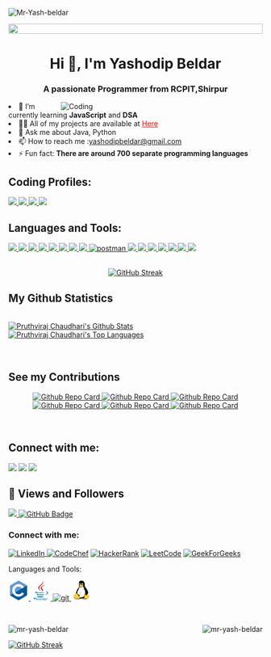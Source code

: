 <p align="left"> <img src="https://komarev.com/ghpvc/?username=Mr-Yash-beldar&label=Profile%20views&color=0e75b6&style=flat" alt="Mr-Yash-beldar" /> </p>
<img
  align="center"
  width="100%"
  height="20%"
  src="https://media.giphy.com/media/ggVzRUi0Wbfr4fEO8v/giphy.gif"
/>
<h1 align="center">Hi 👋, I'm Yashodip Beldar</h1>
<h3 align="center">A passionate Programmer from RCPIT,Shirpur</h3>

<img
  align="right"
  alt="Coding"
  width="400"
  src="https://i.ibb.co/b1qSyGd/output-onlinegiftools-1.gif"
/>
<li>🌱 I’m currently learning <b>JavaScript</b> and <b>DSA</b></li>
<li>
  👨‍💻 All of my projects are available at
  <a
    href="https://yash-beldar.github.io/Yash-Beldar/"
    target="_blank"
    style="color: red"
    >Here</a
  >
</li>
<li>💬 Ask me about Java, Python</li>
<li>📫 How to reach me :<u>yashodipbeldar@gmail.com</u></li>
<li>
  ⚡ Fun fact: <b>There are around 700 separate programming languages</b>
</li>

## **Coding Profiles**:

<p align="left"> 
    <a href="https://auth.geeksforgeeks.org/user/yashodip20s64t"
       target="_blank"> <img src="https://img.icons8.com/color/48/undefined/GeeksforGeeks.png"/> </a>
    <a href="https://leetcode.com/pruthviraj_chaudhari_20/" target="_blank"> <img src="https://img.icons8.com/external-tal-revivo-color-tal-revivo/48/undefined/external-level-up-your-coding-skills-and-quickly-land-a-job-logo-color-tal-revivo.png"/> </a>   
    <a href="https://www.codechef.com/users/sesrc_04" target="_blank"> <img src="https://img.icons8.com/fluency/48/000000/codechef.png"/> </a>    
    <a href="https://www.hackerrank.com/chaudharipruthv1" target="_blank"> <img src="https://img.icons8.com/external-tal-revivo-shadow-tal-revivo/48/undefined/external-hackerrank-is-a-technology-company-that-focuses-on-competitive-programming-logo-shadow-tal-revivo.png"/> </a>   
</p>


## Languages and Tools:

<p align="left"> 
    <a href="https://developer.mozilla.org/en-US/docs/Web/JavaScript" target="_blank"> <img src="https://img.icons8.com/color/48/javascript--v1.png"/> </a>
    <a href="https://developer.mozilla.org/en-US/docs/Web/HTML" target="_blank"> <img src="https://img.icons8.com/color/48/html-5--v1.png"/> </a>
    <a href="https://developer.mozilla.org/en-US/docs/Web/CSS" target="_blank"> <img src="https://img.icons8.com/color/48/css3.png"/> </a>
    <a href="https://nodejs.org/en/docs" target="_blank"> <img src="https://img.icons8.com/color/48/nodejs.png"/> </a>
    <a href="https://react.dev/" target="_blank"> <img src="https://img.icons8.com/color/48/react-native.png"/> </a>
    <a href="https://www.java.com" target="_blank"> <img src="https://img.icons8.com/color/48/000000/java-coffee-cup-logo.png"/> </a>
    <a href="https://www.python.org" target="_blank"> <img src="https://img.icons8.com/color/48/000000/python.png"/> </a> 
    <a href="https://firebase.google.com/" target="_blank"> <img src="https://img.icons8.com/color/48/000000/firebase.png"/> </a> 
    <a href="https://postman.com" target="_blank"> <img src="https://www.vectorlogo.zone/logos/getpostman/getpostman-icon.svg" alt="postman" width="45" height="45"/> </a>   
    <a href="https://git-scm.com/" target="_blank"> <img src="https://img.icons8.com/color/48/000000/git.png"/> </a> 
    <a href="https://www.android.com/intl/en_in/" target="_blank"> <img src="https://img.icons8.com/color/48/undefined/android-os.png"/> </a>
    <a href="https://flutter.dev/" target="_blank"> <img src="https://img.icons8.com/color/48/undefined/flutter.png"/> </a>
    <a href="https://dart.dev/" target="_blank"> <img src="https://img.icons8.com/color/48/undefined/dart.png"/> </a>
    <a href="https://developer.android.com/studio" target="_blank"> <img src="https://img.icons8.com/color/48/undefined/android-studio--v2.png"/> </a>
    <a href="https://www.jetbrains.com/idea/" target="_blank"> <img src="https://img.icons8.com/color/48/undefined/intellij-idea.png"/> </a>
    <a href="https://code.visualstudio.com/" target="_blank"> <img src="https://img.icons8.com/color/48/undefined/visual-studio-code-2019.png"/> </a>
</p>


<br/>

<div align="center">
  <a href="https://git.io/streak-stats">
    <img src="https://github-readme-streak-stats.herokuapp.com?user=Mr-Yash-beldar&theme=radical&hide_border=true&background=50%2CF7ACAC%2C92A8D1" alt="GitHub Streak" />
  </a>
</div>



## My Github Statistics

  <br/>
    <a href="https://github.com/pruthviraj-chaudhari/github-readme-stats"><img alt="Pruthviraj Chaudhari's Github Stats" src="https://github-readme-stats.vercel.app/api?username=pruthviraj-chaudhari&show_icons=true&count_private=true&theme=react&hide_border=true&bg_color=0D1117" /></a>
  <a href="https://github.com/pruthviraj-chaudhari/github-readme-stats"><img alt="Pruthviraj Chaudhari's Top Languages" src="https://github-readme-stats.vercel.app/api/top-langs/?username=pruthviraj-chaudhari&langs_count=8&count_private=true&layout=compact&theme=react&hide_border=true&bg_color=0D1117" /></a>
  <br/>


<br/>
<br/>

## See my Contributions
<div align="center">
  <a href="https://github.com/pruthviraj-chaudhari/weather-web-app">
    <img src="https://github-readme-stats.vercel.app/api/pin/?username=pruthviraj-chaudhari&repo=weather-web-app" alt="Github Repo Card" />
  </a>
  <a href="https://github.com/pruthviraj-chaudhari/NewsLetter-Using-Express">
    <img src="https://github-readme-stats.vercel.app/api/pin/?username=pruthviraj-chaudhari&repo=NewsLetter-Using-Express" alt="Github Repo Card" />
  </a>
  <a href="https://github.com/pruthviraj-chaudhari/Sticky-Notes">
    <img src="https://github-readme-stats.vercel.app/api/pin/?username=pruthviraj-chaudhari&repo=Sticky-Notes" alt="Github Repo Card" />
  </a>
  <a href="https://github.com/pruthviraj-chaudhari/PortfolioSite">
    <img src="https://github-readme-stats.vercel.app/api/pin/?username=pruthviraj-chaudhari&repo=PortfolioSite" alt="Github Repo Card" />
  </a>
  <a href="https://github.com/pruthviraj-chaudhari/Online-Job-Portal-using-Java">
    <img src="https://github-readme-stats.vercel.app/api/pin/?username=pruthviraj-chaudhari&repo=Online-Job-Portal-using-Java" alt="Github Repo Card" />
  </a>
  <a href="https://github.com/pruthviraj-chaudhari/New-Modern-Portfolio-Site">
    <img src="https://github-readme-stats.vercel.app/api/pin/?username=pruthviraj-chaudhari&repo=New-Modern-Portfolio-Site" alt="Github Repo Card" />
  </a>
</div>

<br/>
<br/>

## Connect with me:

<p align="left">
  <a href = "https://www.instagram.com/pruthviraj_chaudhari_20/?r=nametag"><img src="https://img.icons8.com/fluency/48/instagram-new.png"/></a>
<a href = "http://linkedin.com/in/pruthviraj-chaudhari-8386ab230"><img src="https://img.icons8.com/fluency/48/linkedin.png"/></a>
<a href = "https://twitter.com/Pruthviraj_2011"><img src="https://img.icons8.com/fluency/48/twitter.png"/></a>
</p>

## 👀 Views and Followers
<a href="https://github.com/Meghna-DAS/github-profile-views-counter">
    <img src="https://komarev.com/ghpvc/?username=pruthviraj-chaudhari">
</a>
<a href="https://github.com/pruthviraj-chaudhari?tab=followers"><img src="https://img.shields.io/github/followers/pruthviraj-chaudhari?label=Followers&style=social" alt="GitHub Badge"></a>
<h3 align="left">Connect with me:</h3>
<p align="left">
<a
  href="https://www.linkedin.com/in/yashodip-beldar-593573241/"
  target="blank">
  <img
    align="center"
    src="https://raw.githubusercontent.com/rahuldkjain/github-profile-readme-generator/master/src/images/icons/Social/linked-in-alt.svg"
    alt="LinkedIn"
    height="30"
    width="40"
  />
</a>
<a href="https://www.codechef.com/users/sesrc_170" target="blank"
  ><img
    align="center"
    src="https://cdn.jsdelivr.net/npm/simple-icons@3.1.0/icons/codechef.svg"
    alt="CodeChef"
    height="30"
    width="40"
/></a>
<a href="https://www.hackerrank.com/yashodip_beldar?hr_r=1" target="blank"
  ><img
    align="center"
    src="https://raw.githubusercontent.com/rahuldkjain/github-profile-readme-generator/master/src/images/icons/Social/hackerrank.svg"
    alt="HackerRank"
    height="30"
    width="40"
/></a>
<a href="https://leetcode.com/yashodip_beldar/" target="blank"
  ><img
    align="center"
    src="https://raw.githubusercontent.com/rahuldkjain/github-profile-readme-generator/master/src/images/icons/Social/leet-code.svg"
    alt="LeetCode"
    height="30"
    width="40"
/></a>
<a
  href=""
  target="blank"
  ><img
    align="center"
    src="https://raw.githubusercontent.com/rahuldkjain/github-profile-readme-generator/master/src/images/icons/Social/geeks-for-geeks.svg"
    alt="GeekForGeeks"
    height="30"
    width="40"
/></a>
</p
<h3 align="left">Languages and Tools:</h3>
<p align="left">
  <a href="https://www.cprogramming.com/" target="_blank" rel="noreferrer">
    <img
      src="https://raw.githubusercontent.com/devicons/devicon/master/icons/c/c-original.svg"
      alt="c"
      width="40"
      height="40"
    />
  </a>
  <a href="https://www.java.com" target="_blank" rel="noreferrer">
    <img
      src="https://raw.githubusercontent.com/devicons/devicon/master/icons/java/java-original.svg"
      alt="java"
      width="40"
      height="40"
    />
  </a>

  
 
  <a href="https://git-scm.com/" target="_blank" rel="noreferrer">
    <img
      src="https://www.vectorlogo.zone/logos/git-scm/git-scm-icon.svg"
      alt="git"
      width="40"
      height="40"
    />
  </a>

  <a href="https://www.linux.org/" target="_blank" rel="noreferrer">
    <img
      src="https://raw.githubusercontent.com/devicons/devicon/master/icons/linux/linux-original.svg"
      alt="linux"
      width="40"
      height="40"
    />
  </a
</p>



<p align="left"> <a href="https://twitter.com/" target="blank"><img src="https://img.shields.io/twitter/follow/?logo=twitter&style=for-the-badge" alt="" /></a> </p>
<div style="display: flex; justify-content: space-between;">
  <div align left>
    <img
      width="494"
      height="194"
      src="https://github-readme-streak-stats.herokuapp.com/?user=Mr-Yash-beldar"
      alt="mr-yash-beldar"
    />
  </div>
  <div>
    <img
      width="494"
      height="194"
      src="https://github-readme-stats.vercel.app/api?username=mr-yash-beldar&show_icons=true&locale=en"
      alt="mr-yash-beldar"
    />
  </div>
</div>

<p>
<a href="https://git.io/streak-stats"><img src="https://github-readme-streak-stats.herokuapp.com?user=Mr-Yash-beldar&theme=radical&hide_border=true" alt="GitHub Streak" /></a>
</p>
